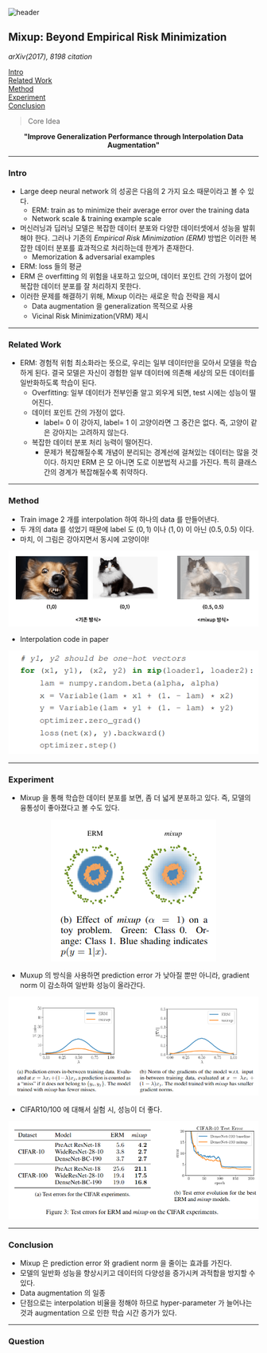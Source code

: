 ![header](https://capsule-render.vercel.app/api?type=waving&color=auto&height=80&section=header&text=Welcome%20Paper%20Review&fontSize=50)


## Mixup: Beyond Empirical Risk Minimization
*arXiv(2017), 8198 citation*

[Intro](#intro)</br>
[Related Work](#related-work)</br>
[Method](#method)</br>
[Experiment](#experiment)</br>
[Conclusion](#conclusion)</br>

> Core Idea
<div align=center>
<strong>"Improve Generalization Performance through Interpolation Data Augmentation"</strong></br>
</div>

***

### <strong>Intro</strong>
- Large deep neural network 의 성공은 다음의 $2$ 가지 요소 때문이라고 볼 수 있다.
  - ERM: train as to minimize their average error over the training data
  - Network scale & training example scale
- 머신러닝과 딥러닝 모델은 복잡한 데이터 분포와 다양한 데이터셋에서 성능을 발휘해야 한다. 그러나 기존의 *Empirical Risk Minimization (ERM)* 방법은 이러한 복잡한 데이터 분포를 효과적으로 처리하는데 한계가 존재한다. 
  - Memorization & adversarial examples
- ERM: loss 들의 평균
- ERM 은 overfitting 의 위험을 내포하고 있으며, 데이터 포인트 간의 가정이 없어 복잡한 데이터 분포를 잘 처리하지 못한다. 
- 이러한 문제를 해결하기 위해, Mixup 이라는 새로운 학습 전략을 제시
  - Data augmentation 을 generalization 목적으로 사용
  - Vicinal Risk Minimization(VRM) 제시

***

### <strong>Related Work</strong>
- ERM: 경험적 위험 최소화라는 뜻으로, 우리는 일부 데이터만을 모아서 모델을 학습하게 된다. 결국 모델은 자신이 경험한 일부 데이터에 의존해 세상의 모든 데이터를 일반화하도록 학습이 된다. 
  - Overfitting: 일부 데이터가 전부인줄 알고 외우게 되면, test 시에는 성능이 떨어진다.
  - 데이터 포인트 간의 가정이 없다. 
    - label= $0$ 이 강아지, label= $1$ 이 고양이라면 그 중간은 없다. 즉, 고양이 같은 강아지는 고려하지 않는다.
  - 복잡한 데이터 분포 처리 능력이 떨어진다.
    - 문제가 복잡해질수록 개념이 분리되는 경계선에 걸쳐있는 데이터는 많을 것이다. 하지만 ERM 은 모 아니면 도로 이분법적 사고를 가진다. 특히 클래스 간의 경계가 복잡해질수록 취약하다.

***

### <strong>Method</strong>
- Train image $2$ 개를 interpolation 하여 하나의 data 를 만들어낸다. 
- 두 개의 data 를 섞었기 때문에 label 도 $(0,1)$ 이나 $(1,0)$ 이 아닌 $(0.5,0.5)$ 이다. 
- 마치, 이 그림은 강아지면서 동시에 고양이야!
<p align="center">
<img src='./img1.png'>
</p>

- Interpolation code in paper

<p align="center">
<img src='./img2.png'>
</p>


***

### <strong>Experiment</strong>
- Mixup 을 통해 학습한 데이터 분포를 보면, 좀 더 넓게 분포하고 있다. 즉, 모델의 융통성이 좋아졌다고 볼 수도 있다. 


<p align="center">
<img src='./img3.png'>
</p>

- Muxup 의 방식을 사용하면 prediction error 가 낮아질 뿐만 아니라, gradient norm 이 감소하여 일반화 성능이 올라간다. 

<p align="center">
<img src='./img4.png'>
</p>

- CIFAR10/100 에 대해서 실험 시, 성능이 더 좋다.

<p align="center">
<img src='./img5.png'>
</p>

***

### <strong>Conclusion</strong>
- Mixup 은 prediction error 와 gradient norm 을 줄이는 효과를 가진다.
- 모델의 일반화 성능을 향상시키고 데이터의 다양성을 증가시켜 과적합을 방지할 수 있다.
- Data augmentation 의 일종
- 단점으로는 interpolation 비율을 정해야 하므로 hyper-parameter 가 늘어나는 것과 augmentation 으로 인한 학습 시간 증가가 있다.

***

### <strong>Question</strong>

